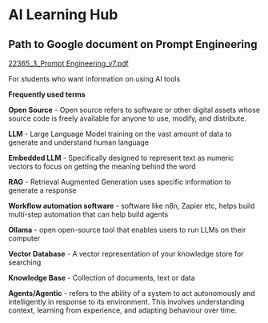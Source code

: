 # AI Learning Hub

## Path to Google document on Prompt Engineering

[22365_3_Prompt Engineering_v7.pdf](https://github.com/bresciacolloquium/ai-learning-hub/blob/main/22365_3_Prompt%20Engineering_v7.pdf)

For students who want information on using AI tools

**Frequently used terms**

**Open Source** - Open source refers to software or other digital assets whose source code is freely available for anyone to use, modify, and distribute.

**LLM** - Large Language Model training on the vast amount of data to generate and understand human language

**Embedded LLM** - Specifically designed to represent text as numeric vectors to focus on getting the meaning behind the word

**RAG** - Retrieval Augmented Generation uses specific information to generate a response

**Workflow automation software** - software like n8n, Zapier etc, helps build multi-step automation that can help build agents

**Ollama** - open open-source tool that enables users to run LLMs on their computer

**Vector Database** - A vector representation of your knowledge store for searching

**Knowledge Base** - Collection of documents, text or data

**Agents/Agentic** - refers to the ability of a system to act autonomously and intelligently in response to its environment. This involves understanding context, learning from experience, and adapting behaviour over time.
